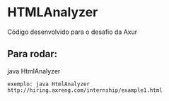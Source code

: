 # HTMLAnalyzer
 
Código desenvolvido para o desafio da Axur

## Para rodar:
java HtmlAnalyzer <URL>

    exemplo: java HtmlAnalyzer http://hiring.axreng.com/internship/example1.html


